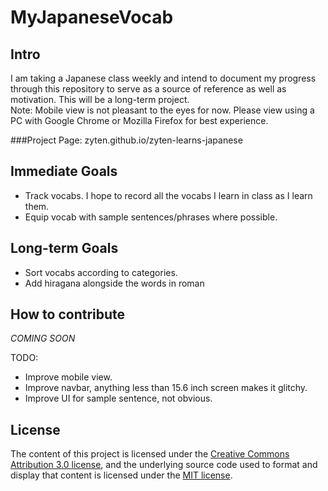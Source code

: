 # MyJapaneseVocab

## Intro

I am taking a Japanese class weekly and intend to document my progress through this repository to serve as a source of reference as well as motivation.
This will be a long-term project.<br />
Note: Mobile view is not pleasant to the eyes for now. Please view using a PC with Google Chrome or Mozilla Firefox for best experience.

###Project Page: zyten.github.io/zyten-learns-japanese

## Immediate Goals

* Track vocabs. I hope to record all the vocabs I learn in class as I learn them.
* Equip vocab with sample sentences/phrases where possible.

## Long-term Goals

* Sort vocabs according to categories.
* Add hiragana alongside the words in roman

## How to contribute

*COMING SOON*

TODO:

* Improve mobile view.
* Improve navbar, anything less than 15.6 inch screen makes it glitchy.
* Improve UI for sample sentence, not obvious.

## License

The content of this project is licensed under the [Creative Commons Attribution 3.0 license](http://creativecommons.org/licenses/by/3.0/us/deed.en_US), and the underlying source code used to format and display that content is licensed under the [MIT license](http://opensource.org/licenses/mit-license.php).

